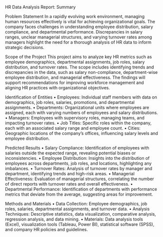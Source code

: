 HR Data Analysis Report: 
Summary

Problem Statement
In a rapidly evolving work environment, managing human resources effectively is vital for achieving organizational goals. The company faces challenges in understanding employee distribution, salary compliance, and departmental performance. Discrepancies in salary ranges, unclear managerial structures, and varying turnover rates among managers highlight the need for a thorough analysis of HR data to inform strategic decisions.

Scope of the Project
This project aims to analyze key HR metrics such as employee demographics, departmental assignments, job roles, salary distribution, and turnover rates. The scope includes identifying trends and discrepancies in the data, such as salary non-compliance, department-wise employee distribution, and managerial effectiveness. The findings will support recommendations for improving workforce management and aligning HR practices with organizational objectives.

Identification of Entities
•	Employees: Individual staff members with data on demographics, job roles, salaries, promotions, and departmental assignments.
•	Departments: Organizational units where employees are assigned, each with varying numbers of employees and salary distributions.
•	Managers: Employees with supervisory roles, managing teams, and impacting turnover rates.
•	Job Titles: Specific roles within the company, each with an associated salary range and employee count.
•	Cities: Geographic locations of the company’s offices, influencing salary levels and employee distribution.

Predicted Results 
•	Salary Compliance: Identification of employees with salaries outside the expected range, revealing potential biases or inconsistencies.
•	Employee Distribution: Insights into the distribution of employees across departments, job roles, and locations, highlighting any imbalances.
•	Turnover Rates: Analysis of turnover rates by manager and department, identifying trends and high-risk areas.
•	Managerial Effectiveness: Evaluation of managerial structures, correlating the number of direct reports with turnover rates and overall effectiveness.
•	Departmental Performance: Identification of departments with performance metrics that deviate from the average, suggesting areas for improvement.

Methods and Materials 
•	Data Collection: Employee demographics, job roles, salaries, departmental assignments, and turnover data.
•	Analysis Techniques: Descriptive statistics, data visualization, comparative analysis, regression analysis, and data mining.
•	Materials: Data analysis tools (Excel), visualization tools (Tableau, Power BI), statistical software (SPSS), and company HR policies and guidelines.


